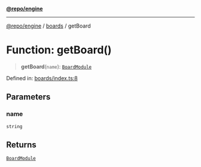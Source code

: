 [**@repo/engine**](../../README.md)

***

[@repo/engine](../../modules.md) / [boards](../README.md) / getBoard

# Function: getBoard()

> **getBoard**(`name`): [`BoardModule`](../../index/interfaces/BoardModule.md)

Defined in: [boards/index.ts:8](https://github.com/alexqguo/drinking-board-game-v3/blob/c54738830b911cea80ee4f6fef46ab8be3a3f8a1/packages/engine/src/boards/index.ts#L8)

## Parameters

### name

`string`

## Returns

[`BoardModule`](../../index/interfaces/BoardModule.md)

